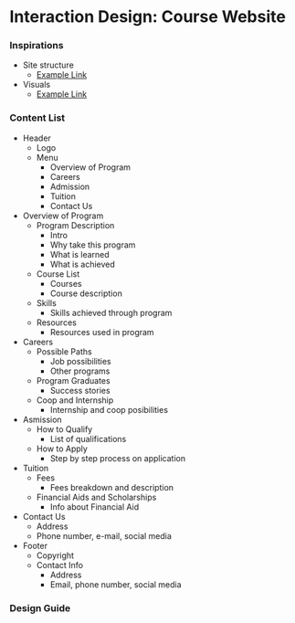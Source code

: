 # Interaction Design: Course Website
### Inspirations
- Site structure
    - [Example Link](https://www.georgebrown.ca/programs/interaction-design-and-development-program-g103/)
- Visuals
    - [Example Link](https://www.behance.net/gallery/55840289/Dark-Minimal-Website-design-UIUX-Design?tracking_source=search%7Cmodern%20website)
### Content List
- Header
    - Logo
    - Menu
        - Overview of Program
        - Careers
        - Admission
        - Tuition
        - Contact Us
- Overview of Program
    - Program Description
        - Intro
        - Why take this program
        - What is learned
        - What is achieved
    - Course List
        - Courses
        - Course description
    - Skills
        - Skills achieved through program
    - Resources
        - Resources used in program
- Careers  
    - Possible Paths
        - Job possibilities
        - Other programs
    - Program Graduates
        - Success stories
    - Coop and Internship
        - Internship and coop posibilities
- Asmission
    - How to Qualify
        - List of qualifications
    - How to Apply
        - Step by step process on application
- Tuition
    - Fees
        - Fees breakdown and description
    - Financial Aids and Scholarships
        - Info about Financial Aid
- Contact Us
    - Address
    - Phone number, e-mail, social media
- Footer
    - Copyright
    - Contact Info
        - Address
        - Email, phone number, social media
### Design Guide

